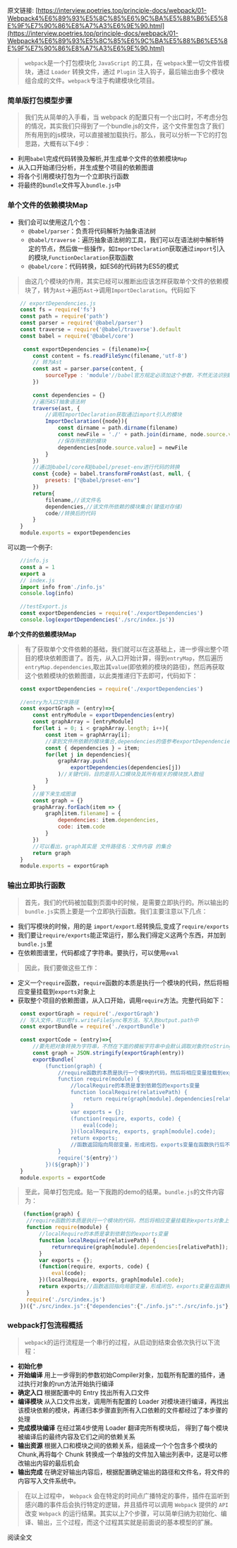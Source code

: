 原文链接: [https://interview.poetries.top/principle-docs/webpack/01-Webpack4%E6%89%93%E5%8C%85%E6%9C%BA%E5%88%B6%E5%8E%9F%E7%90%86%E8%A7%A3%E6%9E%90.html](https://interview.poetries.top/principle-docs/webpack/01-Webpack4%E6%89%93%E5%8C%85%E6%9C%BA%E5%88%B6%E5%8E%9F%E7%90%86%E8%A7%A3%E6%9E%90.html)

> `webpack`是一个打包模块化 `JavaScript` 的工具，在 `webpack`里一切文件皆模块，通过 `Loader` 转换文件，通过
> `Plugin` 注入钩子，最后输出由多个模块组合成的文件。`webpack`专注于构建模块化项目。

### 简单版打包模型步骤

> 我们先从简单的入手看，当 webpack
> 的配置只有一个出口时，不考虑分包的情况，其实我们只得到了一个bundle.js的文件，这个文件里包含了我们所有用到的js模块，可以直接被加载执行。那么，我可以分析一下它的打包思路，大概有以下4步：

  * 利用`babel`完成代码转换及解析,并生成单个文件的依赖模块`Map`
  * 从入口开始递归分析，并生成整个项目的依赖图谱
  * 将各个引用模块打包为一个立即执行函数
  * 将最终的`bundle`文件写入`bundle.js`中

### 单个文件的依赖模块Map

  * 我们会可以使用这几个包： 
    * `@babel/parser`：负责将代码解析为抽象语法树
    * `@babel/traverse`：遍历抽象语法树的工具，我们可以在语法树中解析特定的节点，然后做一些操作，如`ImportDeclaratio`n获取通过`import`引入的模块,`FunctionDeclaration`获取函数
    * `@babel/core`：代码转换，如ES6的代码转为ES5的模式

>
> 由这几个模块的作用，其实已经可以推断出应该怎样获取单个文件的依赖模块了，转为`Ast`->遍历`Ast`->调用`ImportDeclaration`。代码如下
```js
    // exportDependencies.js
    const fs = require('fs')
    const path = require('path')
    const parser = require('@babel/parser')
    const traverse = require('@babel/traverse').default
    const babel = require('@babel/core')
    
     const exportDependencies = (filename)=>{
        const content = fs.readFileSync(filename,'utf-8')
        // 转为Ast
        const ast = parser.parse(content, {
            sourceType : 'module'//babel官方规定必须加这个参数，不然无法识别ES Module
        })
    
        const dependencies = {}
        //遍历AST抽象语法树
        traverse(ast, {
            //调用ImportDeclaration获取通过import引入的模块
            ImportDeclaration({node}){
                const dirname = path.dirname(filename)
                const newFile = './' + path.join(dirname, node.source.value)
                //保存所依赖的模块
                dependencies[node.source.value] = newFile
            }
        })
        //通过@babel/core和@babel/preset-env进行代码的转换
        const {code} = babel.transformFromAst(ast, null, {
            presets: ["@babel/preset-env"]
        })
        return{
            filename,//该文件名
            dependencies,//该文件所依赖的模块集合(键值对存储)
            code//转换后的代码
        }
    }
    module.exports = exportDependencies
```

可以跑一个例子:
```js
    //info.js
    const a = 1
    export a
    // index.js
    import info from'./info.js'
    console.log(info)
    
    //testExport.js
    const exportDependencies = require('./exportDependencies')
    console.log(exportDependencies('./src/index.js'))
```

**单个文件的依赖模块Map**

>
> 有了获取单个文件依赖的基础，我们就可以在这基础上，进一步得出整个项目的模块依赖图谱了。首先，从入口开始计算，得到`entryMap`，然后遍历`entryMap.dependencies`,取出其`value`(即依赖的模块的路径)，然后再获取这个依赖模块的依赖图谱，以此类推递归下去即可，代码如下：
```js
    const exportDependencies = require('./exportDependencies')
    
    //entry为入口文件路径
    const exportGraph = (entry)=>{
        const entryModule = exportDependencies(entry)
        const graphArray = [entryModule]
        for(let i = 0; i < graphArray.length; i++){
            const item = graphArray[i];
            //拿到文件所依赖的模块集合,dependencies的值参考exportDependencies
            const { dependencies } = item;
            for(let j in dependencies){
                graphArray.push(
                    exportDependencies(dependencies[j])
                )//关键代码，目的是将入口模块及其所有相关的模块放入数组
            }
        }
        //接下来生成图谱
        const graph = {}
        graphArray.forEach(item => {
            graph[item.filename] = {
                dependencies: item.dependencies,
                code: item.code
            }
        })
        //可以看出，graph其实是 文件路径名：文件内容 的集合
        return graph
    }
    module.exports = exportGraph
```

### 输出立即执行函数

> 首先，我们的代码被加载到页面中的时候，是需要立即执行的。所以输出的`bundle.js`实质上要是一个立即执行函数。我们主要注意以下几点：

  * 我们写模块的时候，用的是 `import/export`.经转换后,变成了`require/exports`
  * 我们要让`require/exports`能正常运行，那么我们得定义这两个东西，并加到`bundle.js`里
  * 在依赖图谱里，代码都成了字符串。要执行，可以使用`eval`

> 因此，我们要做这些工作：

  * 定义一个`require`函数，`require`函数的本质是执行一个模块的代码，然后将相应变量挂载到`exports`对象上
  * 获取整个项目的依赖图谱，从入口开始，调用`require`方法。完整代码如下：
```js
    const exportGraph = require('./exportGraph')
    // 写入文件，可以用fs.writeFileSync等方法，写入到output.path中
    const exportBundle = require('./exportBundle')
    
    const exportCode = (entry)=>{
        //要先把对象转换为字符串，不然在下面的模板字符串中会默认调取对象的toString方法，参数变成[Object object]
        const graph = JSON.stringify(exportGraph(entry))
        exportBundle(`
            (function(graph) {
                //require函数的本质是执行一个模块的代码，然后将相应变量挂载到exports对象上
                function require(module) {
                    //localRequire的本质是拿到依赖包的exports变量
                    function localRequire(relativePath) {
                        return require(graph[module].dependencies[relativePath]);
                    }
                    var exports = {};
                    (function(require, exports, code) {
                        eval(code);
                    })(localRequire, exports, graph[module].code);
                    return exports;
                    //函数返回指向局部变量，形成闭包，exports变量在函数执行后不会被摧毁
                }
                require('${entry}')
            })(${graph})`)
    }
    module.exports = exportCode
```

> 至此，简单打包完成。贴一下我跑的demo的结果。`bundle.js`的文件内容为：
```js
     (function(graph) {
      //require函数的本质是执行一个模块的代码，然后将相应变量挂载到exports对象上
      function require(module) {
          //localRequire的本质是拿到依赖包的exports变量
          function localRequire(relativePath) {
              returnrequire(graph[module].dependencies[relativePath]);
          }
          var exports = {};
          (function(require, exports, code) {
              eval(code);
          })(localRequire, exports, graph[module].code);
          return exports;//函数返回指向局部变量，形成闭包，exports变量在函数执行后不会被摧毁
      }
      require('./src/index.js')
    })({"./src/index.js":{"dependencies":{"./info.js":"./src/info.js"},"code":"\"use strict\";\n\nvar _info = _interopRequireDefault(require(\"./info.js\"));\n\nfunction _interopRequireDefault(obj) { return obj && obj.__esModule ? obj : { \"default\": obj }; }\n\nconsole.log(_info[\"default\"]);"},"./src/info.js":{"dependencies":{"./name.js":"./src/name.js"},"code":"\"use strict\";\n\nObject.defineProperty(exports, \"__esModule\", {\n  value: true\n});\nexports[\"default\"] = void 0;\n\nvar _name = require(\"./name.js\");\n\nvar info = \"\".concat(_name.name, \" is beautiful\");\nvar _default = info;\nexports[\"default\"] = _default;"},"./src/name.js":{"dependencies":{},"code":"\"use strict\";\n\nObject.defineProperty(exports, \"__esModule\", {\n  value: true\n});\nexports.name = void 0;\nvar name = 'winty';\nexports.name = name;"}})
```

### webpack打包流程概括

> `webpack`的运行流程是一个串行的过程，从启动到结束会依次执行以下流程：

  * **初始化参**
  * **开始编译** 用上一步得到的参数初始Compiler对象，加载所有配置的插件，通 过执行对象的run方法开始执行编译
  * **确定入口** 根据配置中的 Entry 找出所有入口文件
  * **编译模块** 从入口文件出发，调用所有配置的 Loader 对模块进行编译，再找出该模块依赖的模块，再递归本步骤直到所有入口依赖的文件都经过了本步骤的处理
  * **完成模块编译** 在经过第4步使用 Loader 翻译完所有模块后， 得到了每个模块被编译后的最终内容及它们之间的依赖关系
  * **输出资源** 根据入口和模块之间的依赖关系，组装成一个个包含多个模块的 Chunk,再将每个 Chunk 转换成一个单独的文件加入输出列表中，这是可以修改输出内容的最后机会
  * **输出完成** 在确定好输出内容后，根据配置确定输出的路径和文件名，将文件的内容写入文件系统中。

> 在以上过程中， `Webpack` 会在特定的时间点广播特定的事件，插件在监听到感兴趣的事件后会执行特定的逻辑，井且插件可以调用 `Webpack`
> 提供的 `API` 改变 `Webpack`
> 的运行结果。其实以上7个步骤，可以简单归纳为初始化、编译、输出，三个过程，而这个过程其实就是前面说的基本模型的扩展。

阅读全文

